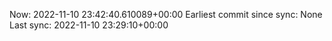 Now: 2022-11-10 23:42:40.610089+00:00 Earliest commit since sync: None Last sync: 2022-11-10 23:29:10+00:00
